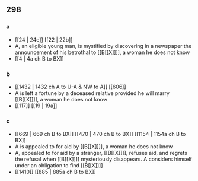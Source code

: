 ## 298
### a
- [[24 | 24e]] [[22 | 22b]] 
- A, an eligible young man, is mystified by discovering in a newspaper the announcement of his betrothal to [[B[[X]]]], a woman he does not know
- [[4 | 4a ch B to BX]] 

### b
- [[1432 | 1432 ch A to U-A &amp; NW to A]] [[606]] 
- A is left a fortune by a deceased relative provided he will marry [[B[[X]]]], a woman he does not know
- [[117]] [[19 | 19a]] 

### c
- [[669 | 669 ch B to BX]] [[470 | 470 ch B to BX]] [[1154 | 1154a ch B to BX]] 
- A is appealed to for aid by [[B[[X]]]], a woman he does not know
- A, appealed to for aid by a stranger, [[B[[X]]]], refuses aid, and regrets the refusal when [[B[[X]]]] mysteriously disappears. A considers himself under an obligation to find [[B[[X]]]]
- [[1410]] [[885 | 885a ch B to BX]] 

